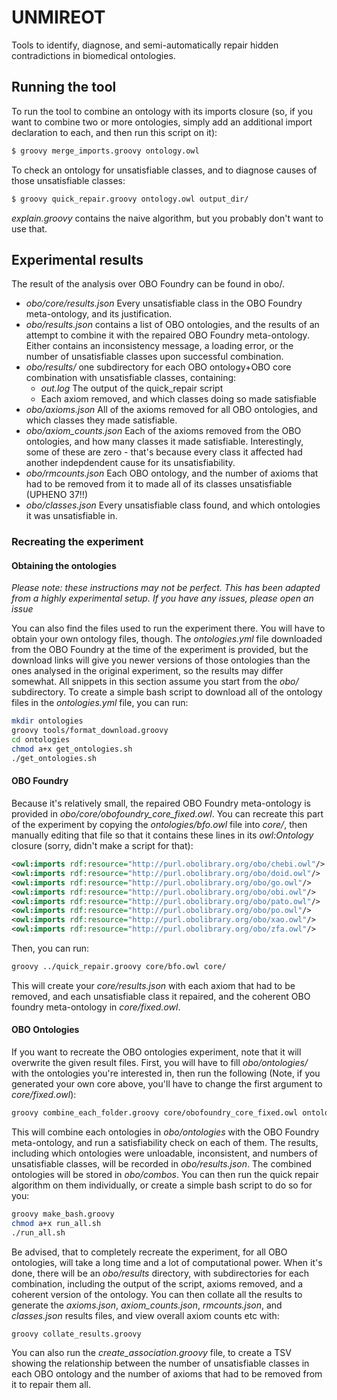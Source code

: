 # UNMIREOT

Tools to identify, diagnose, and semi-automatically repair hidden contradictions in biomedical ontologies.

## Running the tool

To run the tool to combine an ontology with its imports closure (so, if you want to combine two or more ontologies, simply add an additional import declaration to each, and then run this script on it):

```bash
$ groovy merge_imports.groovy ontology.owl
```

To check an ontology for unsatisfiable classes, and to diagnose causes of those unsatisfiable classes:

```bash
$ groovy quick_repair.groovy ontology.owl output_dir/
```

*explain.groovy* contains the naive algorithm, but you probably don't want to use that.

## Experimental results

The result of the analysis over OBO Foundry can be found in obo/.

* *obo/core/results.json* Every unsatisfiable class in the OBO Foundry meta-ontology, and its justification.
* *obo/results.json* contains a list of OBO ontologies, and the results of an attempt to combine it with the repaired OBO Foundry meta-ontology. Either contains an inconsistency message, a loading error, or the number of unsatisfiable classes upon successful combination.
* *obo/results/* one subdirectory for each OBO ontology+OBO core combination with unsatisfiable classes, containing:
  * *out.log* The output of the quick_repair script
  * Each axiom removed, and which classes doing so made satisfiable
* *obo/axioms.json* All of the axioms removed for all OBO ontologies, and which classes they made satisfiable.
* *obo/axiom_counts.json* Each of the axioms removed from the OBO ontologies, and how many classes it made satisfiable. Interestingly, some of these are zero - that's because every class it affected had another indepdendent cause for its unsatisfiability.
* *obo/rmcounts.json* Each OBO ontology, and the number of axioms that had to be removed from it to made all of its classes unsatisfiable (UPHENO 37!!)
* *obo/classes.json* Every unsatisfiable class found, and which ontologies it was unsatisfiable in.

### Recreating the experiment

#### Obtaining the ontologies

*Please note: these instructions may not be perfect. This has been adapted from a highly experimental setup. If you have any issues, please open an issue*

You can also find the files used to run the experiment there. You will have to obtain your own ontology files, though. The *ontologies.yml* file downloaded from the OBO Foundry at the time of the experiment is provided, but the download links will give you newer versions of those ontologies than the ones analysed in the original experiment, so the results may differ somewhat. All snippets in this section assume you start from the *obo/* subdirectory. To create a simple bash script to download all of the ontology files in the *ontologies.yml* file, you can run:

```bash
mkdir ontologies
groovy tools/format_download.groovy
cd ontologies
chmod a+x get_ontologies.sh
./get_ontologies.sh
```

#### OBO Foundry

Because it's relatively small, the repaired OBO Foundry meta-ontology is provided in *obo/core/obofoundry_core_fixed.owl*. You can recreate this part of the experiment by copying the *ontologies/bfo.owl* file into *core/*, then manually editing that file so that it contains these lines in its *owl:Ontology* closure (sorry, didn't make a script for that):

```xml
<owl:imports rdf:resource="http://purl.obolibrary.org/obo/chebi.owl"/>
<owl:imports rdf:resource="http://purl.obolibrary.org/obo/doid.owl"/>
<owl:imports rdf:resource="http://purl.obolibrary.org/obo/go.owl"/>
<owl:imports rdf:resource="http://purl.obolibrary.org/obo/obi.owl"/>
<owl:imports rdf:resource="http://purl.obolibrary.org/obo/pato.owl"/>
<owl:imports rdf:resource="http://purl.obolibrary.org/obo/po.owl"/>
<owl:imports rdf:resource="http://purl.obolibrary.org/obo/xao.owl"/>
<owl:imports rdf:resource="http://purl.obolibrary.org/obo/zfa.owl"/>
```

Then, you can run:

```bash
groovy ../quick_repair.groovy core/bfo.owl core/
```

This will create your *core/results.json* with each axiom that had to be removed, and each unsatisfiable class it repaired, and the coherent OBO foundry meta-ontology in *core/fixed.owl*.

#### OBO Ontologies

If you want to recreate the OBO ontologies experiment, note that it will overwrite the given result files. First, you will have to fill *obo/ontologies/* with the ontologies you're interested in, then run the following (Note, if you generated your own core above, you'll have to change the first argument to *core/fixed.owl*):

```bash
groovy combine_each_folder.groovy core/obofoundry_core_fixed.owl ontologies/
```

This will combine each ontologies in *obo/ontologies* with the OBO Foundry meta-ontology, and run a satisfiability check on each of them. The results, including which ontologies were unloadable, inconsistent, and numbers of unsatisfiable classes, will be recorded in *obo/results.json*. The combined ontologies will be stored in *obo/combos*. You can then run the quick repair algorithm on them individually, or create a simple bash script to do so for you:

```bash
groovy make_bash.groovy
chmod a+x run_all.sh
./run_all.sh
```

Be advised, that to completely recreate the experiment, for all OBO ontologies, will take a long time and a lot of computational power. When it's done, there will be an *obo/results* directory, with subdirectories for each combination, including the output of the script, axioms removed, and a coherent version of the ontology. You can then collate all the results to generate the *axioms.json*, *axiom_counts.json*, *rmcounts.json*, and *classes.json* results files, and view overall axiom counts etc with:

```
groovy collate_results.groovy
```

You can also run the *create_association.groovy* file, to create a TSV showing the relationship between the number of unsatisfiable classes in each OBO ontology and the number of axioms that had to be removed from it to repair them all.
